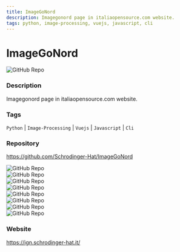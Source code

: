 ```yaml
---
title: ImageGoNord
description: Imagegonord page in italiaopensource.com website.
tags: python, image-processing, vuejs, javascript, cli
---
```

        

# ImageGoNord

![GitHub Repo](https://img.shields.io/static/v1?label=category&message=opensource&color=green)

### Description

Imagegonord page in italiaopensource.com website.

### Tags

`Python` | `Image-Processing` | `Vuejs` | `Javascript` | `Cli`

### Repository

https://github.com/Schrodinger-Hat/ImageGoNord

![GitHub Repo](https://img.shields.io/github/stars/Schrodinger-Hat/ImageGoNord?style=social)<br />![GitHub Repo](https://img.shields.io/github/forks/Schrodinger-Hat/ImageGoNord?style=social)<br />![GitHub Repo](https://img.shields.io/github/v/tag/Schrodinger-Hat/ImageGoNord?style=social)<br />![GitHub Repo](https://img.shields.io/github/contributors/Schrodinger-Hat/ImageGoNord)<br />![GitHub Repo](https://img.shields.io/github/issues-pr/Schrodinger-Hat/ImageGoNord)<br />![GitHub Repo](https://img.shields.io/github/issues/Schrodinger-Hat/ImageGoNord)<br />![GitHub Repo](https://img.shields.io/github/license/Schrodinger-Hat/ImageGoNord)<br />![GitHub Repo](https://img.shields.io/github/last-commit/Schrodinger-Hat/ImageGoNord)<br />

### Website

https://ign.schrodinger-hat.it/